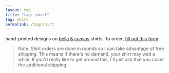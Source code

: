 ```yaml
---
layout: tag
title: "tag: shirt"
tag: shirt
permalink: /tag/shirt
---
```


hand-printed designs on [bella & canvas](https://shop.bellacanvas.com/) shirts. To order, [fill out this form](https://forms.gle/HN9udc9k95MQdUZi8).

> Note: Shirt orders are done in rounds so I can take advantage of free shipping. This means if there's no demand, your shirt may wait a while. If you'd really like to get around this, I'll just ask that you cover the additional shipping.

